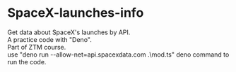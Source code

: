 # SpaceX-launches-info

Get data about SpaceX's launches by API.<br />
A practice code with "Deno". <br />
Part of ZTM course.<br />
use "deno run --allow-net=api.spacexdata.com .\mod.ts" deno command to run the code.

